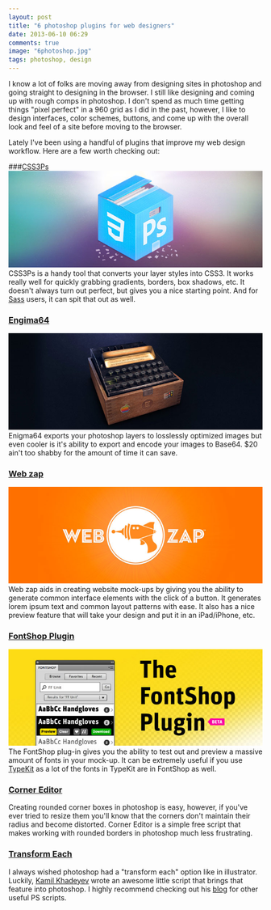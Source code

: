 ```yaml
---
layout: post
title: "6 photoshop plugins for web designers"
date: 2013-06-10 06:29
comments: true
image: "6photoshop.jpg"
tags: photoshop, design
---
```


I know a lot of folks are moving away from designing sites in photoshop and going straight to designing in the browser. I still like designing and coming up with rough comps in photoshop.  I don't spend as much time getting things "pixel perfect" in a 960 grid as I did in the past, however, I like to design interfaces, color schemes, buttons, and come up with the overall look and feel of a site before moving to the browser.

Lately I've been using a handful of plugins that improve my web design workflow. Here are a few worth checking out:

###[CSS3Ps](http://css3ps.com)
<a href="http://css3ps.com"><img src="/images/css3ps.jpg" alt="CSS3PS"></a>
CSS3Ps is a handy tool that converts your layer styles into CSS3. It works really well for quickly grabbing gradients, borders, box shadows, etc. It doesn't always turn out perfect, but gives you a nice starting point.  And for [Sass](http://sass-lang.com "Sass") users, it can spit that out as well.

### [Engima64](http://getenigma64.com)
<a href="http://getenigma64.com"><img src="/images/enigma64.jpg" alt="Enigma 64"></a>
Enigma64 exports your photoshop layers to losslessly optimized images but even cooler is it's ability to export and encode your images to Base64.  $20 ain't too shabby for the amount of time it can save.

### [Web zap](http://webzap.uiparade.com)
<a href="http://webzap.uiparade.com"><img src="/images/webzap.jpg" alt="Web zap"></a>
Web zap aids in creating website mock-ups by giving you the ability to generate common interface elements with the click of a button.  It generates lorem ipsum text and common layout patterns with ease. It also has a nice preview feature that will take your design and put it in an iPad/iPhone, etc.

### [FontShop Plugin](http://www.fontshop.com/plugin)
<a href="http://www.fontshop.com/plugin"><img src="/images/fontshop.jpg" alt="FontShop"></a>
The FontShop plug-in gives you the ability to test out and preview a massive amount of fonts in your mock-up. It can be extremely useful if you use [TypeKit](http://typekit.com "TypeKit") as a lot of the fonts in TypeKit are in FontShop as well.

### [Corner Editor](http://photoshopscripts.wordpress.com/2013/02/03/corner-editor-photoshop-script/)
Creating rounded corner boxes in photoshop is easy, however, if you've ever tried to resize them you'll know that the corners don't maintain their radius and become distorted.  Corner Editor is a simple free script that makes working with rounded borders in photoshop much less frustrating.

### [Transform Each](http://blog.kam88.com/en/transform-each-beta-script.html)
I always wished photoshop had a "transform each" option like in illustrator. Luckily, [Kamil Khadeyev](http://blog.kam88.com/) wrote an awesome little script that brings that feature into photoshop. I highly recommend checking out his [blog](http://blog.kam88.com "Kamil Khadeyev") for other useful PS scripts.